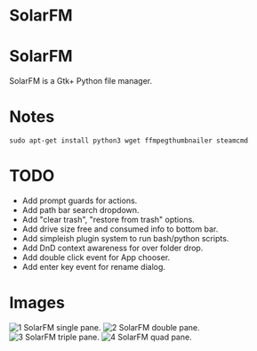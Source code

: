 # SolarFM

# SolarFM
SolarFM is a Gtk+ Python file manager.

# Notes
```sudo apt-get install python3 wget ffmpegthumbnailer steamcmd```

# TODO
<ul>
<li>Add prompt guards for actions.</li>
<li>Add path bar search dropdown.</li>
<li>Add "clear trash", "restore from trash" options.</li>
<li>Add drive size free and consumed info to bottom bar.</li>
<li>Add simpleish plugin system to run bash/python scripts.</li>
<li>Add DnD context awareness for over folder drop.</li>
<li>Add double click event for App chooser.</li>
<li>Add enter key event for rename dialog.</li>
</ul>

# Images
![1 SolarFM single pane. ](images/pic1.png)
![2 SolarFM double pane. ](images/pic2.png)
![3 SolarFM triple pane. ](images/pic3.png)
![4 SolarFM quad pane. ](images/pic4.png)
